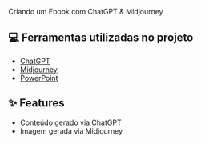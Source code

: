 Criando um Ebook com ChatGPT & Midjourney

## 💻 Ferramentas utilizadas no projeto

- [ChatGPT](https://chatgpt.com)
- [Midjourney](https://www.midjourney.com/home)
- [PowerPoint](https://www.microsoft.com/pt-br/powerpoint)

## ✨ Features

- Conteúdo gerado via ChatGPT
- Imagem gerada via Midjourney
